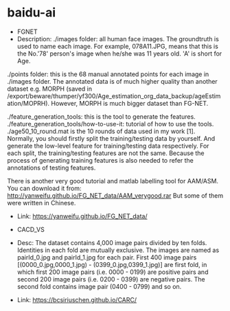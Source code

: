 # baidu-ai

- FGNET
 - Description: 
  ./images folder: all human face images. The groundtruth is used to name each image. For example, 078A11.JPG, means that this is the No.'78' person's image when he/she was 11 years old. 'A' is short for Age.

  ./points folder: this is the 68 manual annotated points for each image in ./images folder.
The annotated data is of much higher quality than another dataset e.g. MORPH (saved in /export/beware/thumper/yf300/Age_estimation_org_data_backup/ageEstimation/MOPRH). However, MORPH is much bigger dataset than FG-NET.

  ./feature_generation_tools: this is the tool to generate the features. 
  ./feature_generation_tools/how-to-use-it: tutorial of how to use the tools. 
  ./age50_10_round.mat is the 10 rounds of data used in my work [1]. 
  Normally, you should firstly split the training/testing data by yourself. And generate the low-level feature for     training/testing data respectively. For each split, the training/testing features are not the same. Because the process of generating training features is also needed to refer the annotations of testing features. 


  There is another very good tutorial and matlab labelling tool for AAM/ASM. You can download it from: 
  http://yanweifu.github.io/FG_NET_data/AAM_verygood.rar 
  But some of them were written in Chinese. 
 - Link: https://yanweifu.github.io/FG_NET_data/

- CACD_VS
 - Desc: The dataset contains 4,000 image pairs divided by ten folds. Identities in each fold are mutually exclusive. The images are named as pairId_0.jpg and pairId_1.jpg for each pair. First 400 image pairs [(0000_0.jpg,0000_1.jpg) - (0399_0.jpg,0399_1.jpg)] are first fold, in which first 200 image pairs (i.e. 0000 - 0199) are positive pairs and second 200 image pairs (i.e. 0200 - 0399) are negative pairs. The second fold contains image pair (0400 - 0799) and so on.
 - Link: https://bcsiriuschen.github.io/CARC/
